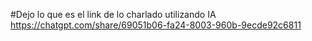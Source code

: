 #Dejo lo que es el link de lo charlado utilizando IA 
https://chatgpt.com/share/69051b06-fa24-8003-960b-9ecde92c6811
